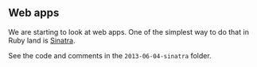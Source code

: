 ## Web apps

We are starting to look at web apps. One of the simplest way to do that in Ruby land is [Sinatra](http://www.sinatrarb.com/intro.html).

See the code and comments in the `2013-06-04-sinatra` folder.
